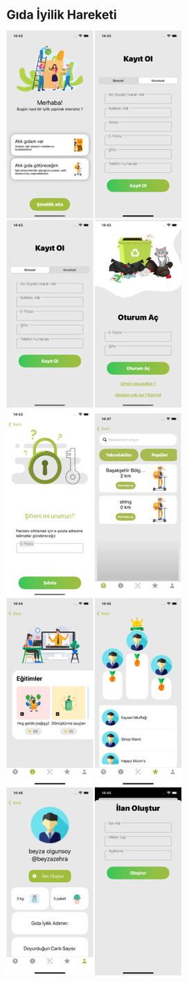 # Gıda İyilik Hareketi

<img src="readme/1.png" alt="Gıda İyilik Hareketi" width="200" > 
<img src="readme/2.png" alt="Gıda İyilik Hareketi" width="200" > 
<img src="readme/3.png" alt="Gıda İyilik Hareketi" width="200" > 
<img src="readme/4.png" alt="Gıda İyilik Hareketi" width="200" > 
<img src="readme/5.png" alt="Gıda İyilik Hareketi" width="200" > 
<img src="readme/6.png" alt="Gıda İyilik Hareketi" width="200" > 
<img src="readme/7.png" alt="Gıda İyilik Hareketi" width="200" > 
<img src="readme/8.png" alt="Gıda İyilik Hareketi" width="200" > 
<img src="readme/9.png" alt="Gıda İyilik Hareketi" width="200" > 
<img src="readme/10.png" alt="Gıda İyilik Hareketi" width="200" >
